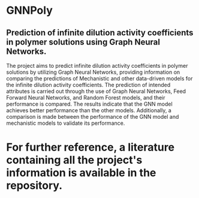 # GNNPoly
## Prediction of infinite dilution activity coefficients in polymer solutions using Graph Neural Networks.
The project aims to predict infinite dilution activity coefficients in polymer solutions by utilizing Graph Neural Networks, providing information on comparing the predictions of Mechanistic and other data-driven models for the infinite dilution activity coefficients.
The prediction of intended attributes is carried out through the use of Graph Neural Networks, Feed Forward Neural Networks, and Random Forest models, and their performance is compared. The results indicate that the GNN model achieves better performance than the other models. 
Additionally, a comparison is made between the performance of the GNN model and mechanistic models to validate its performance. 
# For further reference, a literature containing all the project's information is available in the repository.
